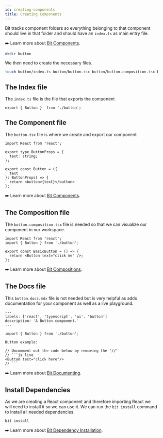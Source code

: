 ```yaml
---
id: creating-components
title: Creating Components
---
```


Bit tracks component folders so everything belonging to that component should live in that folder and should have an `index.ts` as main entry file.

:arrow_right: Learn more about [Bit Components](/building-with-bit/components/overview).

```sh
mkdir button
```

We then need to create the necessary files. 

```sh
touch button/index.ts button/button.tsx button/button.composition.tsx button/button.docs.mdx
```

## The Index file

The `index.ts` file is the file that exports the component

```tsx title="index.ts"
export { Button }  from './button';
```

## The Component file

The `button.tsx` file is where we create and export our component

```tsx title="button.tsx"
import React from 'react';

export type ButtonProps = {
  text: string;
};

export const Button = ({
  text
}: ButtonProps) => {
  return <button>{text}</button>
};
```

:arrow_right: Learn more about [Bit Components](/building-with-bit/components/overview).

## The Composition file

The `button.composition.tsx` file is needed so that we can visualize our component in our workspace.


```tsx title="button.composition.tsx"
import React from 'react';
import { Button } from './button';

export const BasicButton = () => {
  return <Button text="click me" />;
};
```

:arrow_right: Learn more about [Bit Compositions](/building-with-bit/compositions/overview).

## The Docs file

This `button.docs.mdx` file is not needed but is very helpful as adds documentation for your component as well as a live playground.

```mdx title="button.docs.mdx"
---
labels: ['react', 'typescript', 'ui', 'button']
description: 'A Button component.'
---

import { Button } from './button';

Button example:

// Uncomment out the code below by removing the '//'
// ```js live
<Button text="click here"/>
// ```

```
:arrow_right: Learn more about [Bit Documenting](/building-with-bit/documenting/overview).

## Install Dependencies

As we are creating a React component and therefore importing React we will need to install it so we can use it. We can run the `bit install` command to install all needed dependencies.

```shell
bit install
```

:arrow_right: Learn more about [Bit Dependency Installation](/building-with-bit/dependencies/dependency-installation).